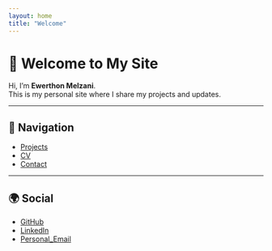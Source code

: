 ```yaml
---
layout: home
title: "Welcome"
---
```


# 👋 Welcome to My Site
Hi, I’m **Ewerthon Melzani**.  
This is my personal site where I share my projects and updates.

---

## 🔗 Navigation
- [Projects](/projects/)
- [CV](/cv/)
- [Contact](/Contact/)

---

## 🌍 Social
- [GitHub](https://github.com/ewerthonmelzani)
- [LinkedIn](https://www.linkedin.com/in/ewerthon-melzani-22b085298/)
- [Personal_Email](mailto:ervithon@gmail.com)